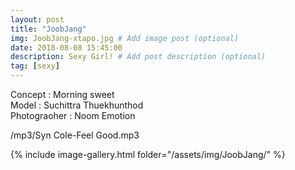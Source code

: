 ```yaml
---
layout: post
title: "JoobJang"
img: JoobJang-xtapo.jpg # Add image post (optional)
date: 2018-08-08 15:45:00
description: Sexy Girl! # Add post description (optional)
tag: [sexy]
---
```

Concept : Morning sweet  
Model : Suchittra Thuekhunthod  
Photograoher : Noom Emotion        

/mp3/Syn Cole-Feel Good.mp3

{% include image-gallery.html folder="/assets/img/JoobJang/" %}
